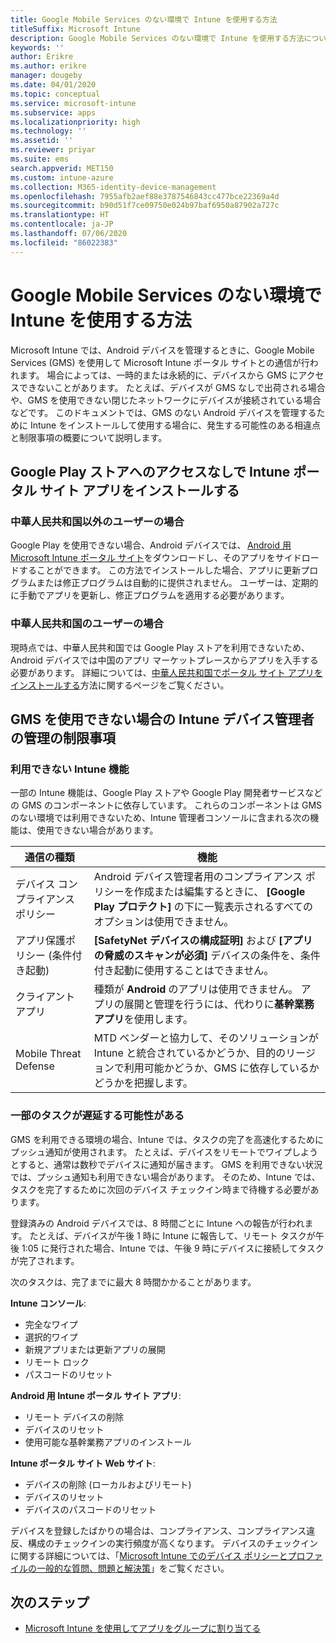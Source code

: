 ```yaml
---
title: Google Mobile Services のない環境で Intune を使用する方法
titleSuffix: Microsoft Intune
description: Google Mobile Services のない環境で Intune を使用する方法について説明します。
keywords: ''
author: Erikre
ms.author: erikre
manager: dougeby
ms.date: 04/01/2020
ms.topic: conceptual
ms.service: microsoft-intune
ms.subservice: apps
ms.localizationpriority: high
ms.technology: ''
ms.assetid: ''
ms.reviewer: priyar
ms.suite: ems
search.appverid: MET150
ms.custom: intune-azure
ms.collection: M365-identity-device-management
ms.openlocfilehash: 7955afb2aef88e3787546843cc477bce22369a4d
ms.sourcegitcommit: b90d51f7ce09750e024b97baf6950a87902a727c
ms.translationtype: HT
ms.contentlocale: ja-JP
ms.lasthandoff: 07/06/2020
ms.locfileid: "86022383"
---
```

# <a name="how-to-use-intune-in-environments-without-google-mobile-services"></a>Google Mobile Services のない環境で Intune を使用する方法

Microsoft Intune では、Android デバイスを管理するときに、Google Mobile Services (GMS) を使用して Microsoft Intune ポータル サイトとの通信が行われます。 場合によっては、一時的または永続的に、デバイスから GMS にアクセスできないことがあります。 たとえば、デバイスが GMS なしで出荷される場合や、GMS を使用できない閉じたネットワークにデバイスが接続されている場合などです。 このドキュメントでは、GMS のない Android デバイスを管理するために Intune をインストールして使用する場合に、発生する可能性のある相違点と制限事項の概要について説明します。

## <a name="install-the-intune-company-portal-app-without-access-to-the-google-play-store"></a>Google Play ストアへのアクセスなしで Intune ポータル サイト アプリをインストールする 

### <a name="for-users-outside-of-peoples-republic-of-china"></a>中華人民共和国以外のユーザーの場合

Google Play を使用できない場合、Android デバイスでは、 [Android 用 Microsoft Intune ポータル サイト](https://www.microsoft.com/en-us/download/details.aspx?id=49140)をダウンロードし、そのアプリをサイドロードすることができます。 この方法でインストールした場合、アプリに更新プログラムまたは修正プログラムは自動的に提供されません。 ユーザーは、定期的に手動でアプリを更新し、修正プログラムを適用する必要があります。 

### <a name="for-users-in-peoples-republic-of-china"></a>中華人民共和国のユーザーの場合

現時点では、中華人民共和国では Google Play ストアを利用できないため、Android デバイスでは中国のアプリ マーケットプレースからアプリを入手する必要があります。 詳細については、[中華人民共和国でポータル サイト アプリをインストールする](../user-help/install-company-portal-android-china.md)方法に関するページをご覧ください。

## <a name="limitations-of-intune-device-administrator-management-when-gms-is-unavailable"></a>GMS を使用できない場合の Intune デバイス管理者の管理の制限事項 

### <a name="unavailable-intune-features"></a>利用できない Intune 機能

一部の Intune 機能は、Google Play ストアや Google Play 開発者サービスなどの GMS のコンポーネントに依存しています。 これらのコンポーネントは GMS のない環境では利用できないため、Intune 管理者コンソールに含まれる次の機能は、使用できない場合があります。  

| 通信の種類  | 機能  |
|-----------------------------------------------|--------------------------------------------------------------------------------------------------------------------------------------------------------------|
| デバイス コンプライアンス ポリシー  | Android デバイス管理者用のコンプライアンス ポリシーを作成または編集するときに、 **[Google Play プロテクト]** の下に一覧表示されるすべてのオプションは使用できません。  |
| アプリ保護ポリシー (条件付き起動)  | **[SafetyNet デバイスの構成証明]** および **[アプリの脅威のスキャンが必須]** デバイスの条件を、条件付き起動に使用することはできません。  |
| クライアント アプリ  | 種類が **Android** のアプリは使用できません。 アプリの展開と管理を行うには、代わりに**基幹業務アプリ**を使用します。  |
| Mobile Threat Defense  | MTD ベンダーと協力して、そのソリューションが Intune と統合されているかどうか、目的のリージョンで利用可能かどうか、GMS に依存しているかどうかを把握します。  |

### <a name="some-tasks-may-be-delayed"></a>一部のタスクが遅延する可能性がある 

GMS を利用できる環境の場合、Intune では、タスクの完了を高速化するためにプッシュ通知が使用されます。 たとえば、デバイスをリモートでワイプしようとすると、通常は数秒でデバイスに通知が届きます。 GMS を利用できない状況では、プッシュ通知も利用できない場合があります。 そのため、Intune では、タスクを完了するために次回のデバイス チェックイン時まで待機する必要があります。  

登録済みの Android デバイスでは、8 時間ごとに Intune への報告が行われます。 たとえば、デバイスが午後 1 時に Intune に報告して、リモート タスクが午後 1:05 に発行された場合、Intune では、午後 9 時にデバイスに接続してタスクが完了されます。 

次のタスクは、完了までに最大 8 時間かかることがあります。 

**Intune コンソール**:
- 完全なワイプ
- 選択的ワイプ
- 新規アプリまたは更新アプリの展開
- リモート ロック
- パスコードのリセット

**Android 用 Intune ポータル サイト アプリ**:
- リモート デバイスの削除
- デバイスのリセット
- 使用可能な基幹業務アプリのインストール

**Intune ポータル サイト Web サイト**:
- デバイスの削除 (ローカルおよびリモート)
- デバイスのリセット
- デバイスのパスコードのリセット

デバイスを登録したばかりの場合は、コンプライアンス、コンプライアンス違反、構成のチェックインの実行頻度が高くなります。 デバイスのチェックインに関する詳細については、「[Microsoft Intune でのデバイス ポリシーとプロファイルの一般的な質問、問題と解決策](../configuration/device-profile-troubleshoot.md)」をご覧ください。 

## <a name="next-steps"></a>次のステップ

- [Microsoft Intune を使用してアプリをグループに割り当てる](../apps/apps-deploy.md)
